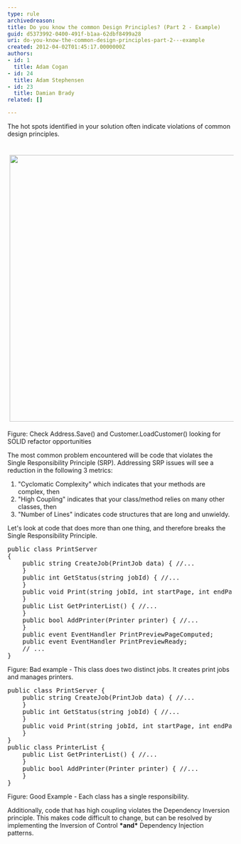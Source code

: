 ```yaml
---
type: rule
archivedreason: 
title: Do you know the common Design Principles? (Part 2 - Example)
guid: d5373992-0400-491f-b1aa-62dbf8499a28
uri: do-you-know-the-common-design-principles-part-2---example
created: 2012-04-02T01:45:17.0000000Z
authors:
- id: 1
  title: Adam Cogan
- id: 24
  title: Adam Stephensen
- id: 23
  title: Damian Brady
related: []

---
```



The hot spots identified in your solution often indicate violations of common design principles.
<br><excerpt class='endintro'></excerpt><br>
​<img src="/SoftwareDevelopment/RulestobetterArchitectureandCodeReview/PublishingImages/CodeMetrics_3.png" alt="" style="margin&#58;5px;width&#58;600px;" /><div class="ssw-rteStyle-FigureNormal">Figure&#58; Check Address.Save() and Customer.LoadCustomer() looking for SOLID refactor opportunities</div>
<p>The most common problem encountered will be code that violates the Single Responsibility Principle (SRP). Addressing SRP issues will see a reduction in the following 3 metrics&#58;</p>
<ol><li>&quot;Cyclomatic Complexity&quot; which indicates that your methods are complex, then</li>
<li>&quot;High Coupling&quot; indicates that your class/method relies on many other classes, then</li>
<li>&quot;Number of Lines&quot; indicates code structures that are long and unwieldy.</li></ol>
<p>Let's look at code that does more than one thing, and therefore breaks the Single Responsibility Principle.</p>
<pre class="ssw-rteStyle-CodeArea">public class PrintServer 
&#123;
    public string CreateJob(PrintJob data) &#123; //...
    &#125;
    public int GetStatus(string jobId) &#123; //...
    &#125;
    public void Print(string jobId, int startPage, int endPage) &#123; //...
    &#125;
    public List GetPrinterList() &#123; //...
    &#125;
    public bool AddPrinter(Printer printer) &#123; //...
    &#125;
    public event EventHandler PrintPreviewPageComputed;
    public event EventHandler PrintPreviewReady;
    // ...
&#125;
</pre>
<div class="ssw-rteStyle-FigureBad">Figure&#58; Bad example - This class does two distinct jobs. It creates print jobs and manages printers.</div>
<pre class="ssw-rteStyle-CodeArea">public class PrintServer &#123;
    public string CreateJob(PrintJob data) &#123; //...
    &#125;
    public int GetStatus(string jobId) &#123; //...
    &#125;
    public void Print(string jobId, int startPage, int endPage) &#123; //...
    &#125;
&#125;
public class PrinterList &#123;
    public List GetPrinterList() &#123; //...
    &#125;
    public bool AddPrinter(Printer printer) &#123; //...
    &#125;
&#125;
</pre>
<div class="ssw-rteStyle-FigureGood">Figure&#58; Good Example - Each class has a single responsibility.</div>
<p>Additionally, code that has high coupling violates the Dependency Inversion principle. This makes code difficult to change, but can be resolved by implementing the Inversion of Control <strong>*and*</strong> Dependency Injection patterns.</p>


